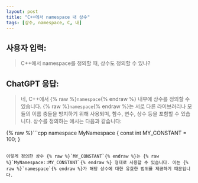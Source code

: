 ```yaml
---
layout: post
title: "C++에서 namespace 내 상수"
tags: [상수, namespace, C, 내]
---
```


## 사용자 입력:
> C++에서 namespace를 정의할 때, 상수도 정의할 수 있나?

## ChatGPT 응답:
> 네, C++에서 {% raw %}`namespace`{% endraw %} 내부에 상수를 정의할 수 있습니다. {% raw %}`namespace`{% endraw %}는 서로 다른 라이브러리나 모듈의 이름 충돌을 방지하기 위해 사용되며, 함수, 변수, 상수 등을 포함할 수 있습니다. 상수를 정의하는 예시는 다음과 같습니다:

{% raw %}```cpp
namespace MyNamespace {
    const int MY_CONSTANT = 100;
}
```{% endraw %}

이렇게 정의한 상수 {% raw %}`MY_CONSTANT`{% endraw %}는 {% raw %}`MyNamespace::MY_CONSTANT`{% endraw %} 형태로 사용할 수 있습니다. 이는 {% raw %}`namespace`{% endraw %}가 해당 상수에 대한 유효한 범위를 제공하기 때문입니다.

